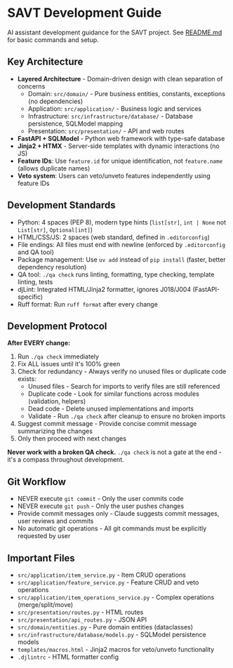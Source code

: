 # SAVT Development Guide

AI assistant development guidance for the SAVT project. See [README.md](./README.md) for basic commands and setup.

## Key Architecture

- **Layered Architecture** - Domain-driven design with clean separation of concerns
  - Domain: `src/domain/` - Pure business entities, constants, exceptions (no dependencies)
  - Application: `src/application/` - Business logic and services
  - Infrastructure: `src/infrastructure/database/` - Database persistence, SQLModel mapping
  - Presentation: `src/presentation/` - API and web routes
- **FastAPI + SQLModel** - Python web framework with type-safe database
- **Jinja2 + HTMX** - Server-side templates with dynamic interactions (no JS)
- **Feature IDs**: Use `feature.id` for unique identification, not `feature.name` (allows duplicate names)
- **Veto system**: Users can veto/unveto features independently using feature IDs

## Development Standards

- Python: 4 spaces (PEP 8), modern type hints (`list[str]`, `int | None` not `List[str]`, `Optional[int]`)
- HTML/CSS/JS: 2 spaces (web standard, defined in `.editorconfig`)
- File endings: All files must end with newline (enforced by `.editorconfig` and QA tool)
- Package management: Use `uv add` instead of `pip install` (faster, better dependency resolution)
- QA tool: `./qa check` runs linting, formatting, type checking, template linting, tests
- djLint: Integrated HTML/Jinja2 formatter, ignores J018/J004 (FastAPI-specific)
- Ruff format: Run `ruff format` after every change

## Development Protocol

**After EVERY change:**

1. Run `./qa check` immediately
2. Fix ALL issues until it's 100% green
3. Check for redundancy - Always verify no unused files or duplicate code exists:
   - Unused files - Search for imports to verify files are still referenced
   - Duplicate code - Look for similar functions across modules (validation, helpers)
   - Dead code - Delete unused implementations and imports
   - Validate - Run `./qa check` after cleanup to ensure no broken imports
4. Suggest commit message - Provide concise commit message summarizing the changes
5. Only then proceed with next changes

**Never work with a broken QA check.** `./qa check` is not a gate at the end - it's a compass throughout development.

## Git Workflow

- NEVER execute `git commit` - Only the user commits code
- NEVER execute `git push` - Only the user pushes changes
- Provide commit messages only - Claude suggests commit messages, user reviews and commits
- No automatic git operations - All git commands must be explicitly requested by user

## Important Files

- `src/application/item_service.py` - Item CRUD operations
- `src/application/feature_service.py` - Feature CRUD and veto operations
- `src/application/item_operations_service.py` - Complex operations (merge/split/move)
- `src/presentation/routes.py` - HTML routes
- `src/presentation/api_routes.py` - JSON API
- `src/domain/entities.py` - Pure domain entities (dataclasses)
- `src/infrastructure/database/models.py` - SQLModel persistence models
- `templates/macros.html` - Jinja2 macros for veto/unveto functionality
- `.djlintrc` - HTML formatter config
